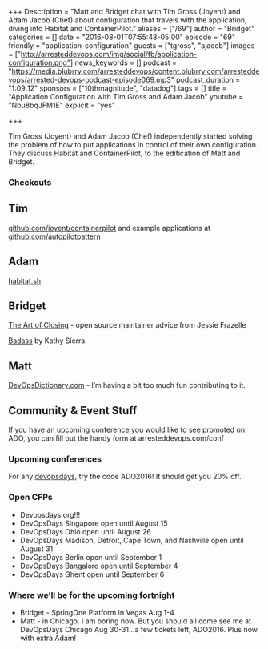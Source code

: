 +++
Description = "Matt and Bridget chat with Tim Gross (Joyent) and Adam Jacob (Chef) about configuration that travels with the application, diving into Habitat and ContainerPilot."
aliases = ["/69"]
author = "Bridget"
categories = []
date = "2016-08-01T07:55:48-05:00"
episode = "69"
friendly = "application-configuration"
guests = ["tgross", "ajacob"]
images = ["http://arresteddevops.com/img/social/fb/application-configuration.png"]
news_keywords = []
podcast = "https://media.blubrry.com/arresteddevops/content.blubrry.com/arresteddevops/arrested-devops-podcast-episode069.mp3"
podcast_duration = "1:09:12"
sponsors = ["10thmagnitude", "datadog"]
tags = []
title = "Application Configuration with Tim Gross and Adam Jacob"
youtube = "Nbu8bqJFM1E"
explicit = "yes"

+++

Tim Gross (Joyent) and Adam Jacob (Chef) independently started solving the problem of how to put applications in control of their own configuration. They discuss Habitat and ContainerPilot, to the edification of Matt and Bridget.



### Checkouts

## Tim
[github.com/joyent/containerpilot](https://github.com/joyent/containerpilot) and example applications at [github.com/autopilotpattern](https://github.com/autopilotpattern)

## Adam
[habitat.sh](https://www.habitat.sh/)


## Bridget
[The Art of Closing](https://blog.jessfraz.com/post/the-art-of-closing/) - open source maintainer advice from Jessie Frazelle

[Badass](https://www.amazon.com/Badass-Making-Awesome-Kathy-Sierra/dp/1491919019) by Kathy Sierra

## Matt
[DevOpsDictionary.com](http://devopsdictionary.com/wiki/Main_Page) - I’m having a bit too much fun contributing to it.

## Community & Event Stuff
If you have an upcoming conference you would like to see promoted on ADO, you can fill out the handy form at arresteddevops.com/conf

### Upcoming conferences

For any [devopsdays](http://devopsdays.org), try the code ADO2016! It should get you 20% off.

### Open CFPs

* Devopsdays.org!!!
* DevOpsDays Singapore open until August 15
* DevOpsDays Ohio open until August 26
* DevOpsDays Madison, Detroit, Cape Town, and Nashville open until August 31
* DevOpsDays Berlin open until September 1
* DevOpsDays Bangalore open until September 4
* DevOpsDays Ghent open until September 6

### Where we’ll be for the upcoming fortnight

* Bridget - SpringOne Platform in Vegas Aug 1-4
* Matt - in Chicago. I am boring now. But you should all come see me at DevOpsDays Chicago Aug 30-31...a few tickets left, ADO2016. Plus now with extra Adam!

